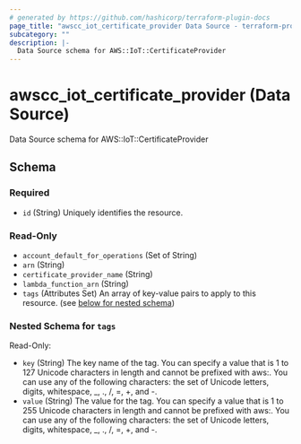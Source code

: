```yaml
---
# generated by https://github.com/hashicorp/terraform-plugin-docs
page_title: "awscc_iot_certificate_provider Data Source - terraform-provider-awscc"
subcategory: ""
description: |-
  Data Source schema for AWS::IoT::CertificateProvider
---
```


# awscc_iot_certificate_provider (Data Source)

Data Source schema for AWS::IoT::CertificateProvider



<!-- schema generated by tfplugindocs -->
## Schema

### Required

- `id` (String) Uniquely identifies the resource.

### Read-Only

- `account_default_for_operations` (Set of String)
- `arn` (String)
- `certificate_provider_name` (String)
- `lambda_function_arn` (String)
- `tags` (Attributes Set) An array of key-value pairs to apply to this resource. (see [below for nested schema](#nestedatt--tags))

<a id="nestedatt--tags"></a>
### Nested Schema for `tags`

Read-Only:

- `key` (String) The key name of the tag. You can specify a value that is 1 to 127 Unicode characters in length and cannot be prefixed with aws:. You can use any of the following characters: the set of Unicode letters, digits, whitespace, _, ., /, =, +, and -.
- `value` (String) The value for the tag. You can specify a value that is 1 to 255 Unicode characters in length and cannot be prefixed with aws:. You can use any of the following characters: the set of Unicode letters, digits, whitespace, _, ., /, =, +, and -.
